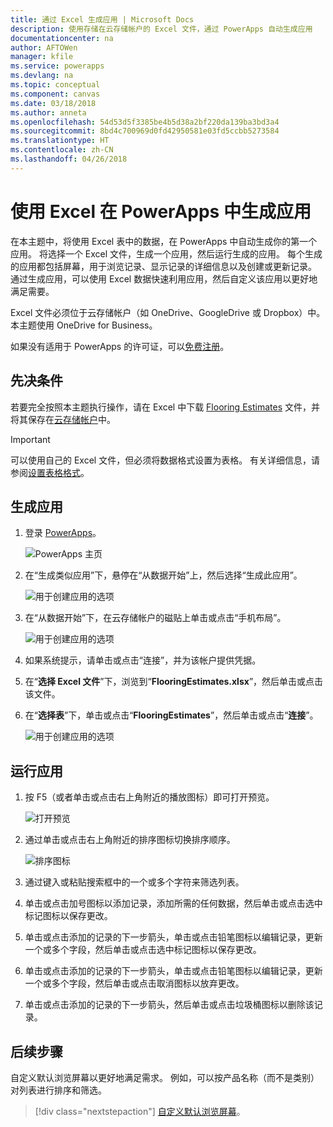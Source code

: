 ```yaml
---
title: 通过 Excel 生成应用 | Microsoft Docs
description: 使用存储在云存储帐户的 Excel 文件，通过 PowerApps 自动生成应用
documentationcenter: na
author: AFTOWen
manager: kfile
ms.service: powerapps
ms.devlang: na
ms.topic: conceptual
ms.component: canvas
ms.date: 03/18/2018
ms.author: anneta
ms.openlocfilehash: 54d53d5f3385be4b5d38a2bf220da139ba3bd3a4
ms.sourcegitcommit: 8bd4c700969d0fd42950581e03fd5ccbb5273584
ms.translationtype: HT
ms.contentlocale: zh-CN
ms.lasthandoff: 04/26/2018
---
```

# <a name="generate-an-app-from-excel-in-powerapps"></a>使用 Excel 在 PowerApps 中生成应用
在本主题中，将使用 Excel 表中的数据，在 PowerApps 中自动生成你的第一个应用。 将选择一个 Excel 文件，生成一个应用，然后运行生成的应用。 每个生成的应用都包括屏幕，用于浏览记录、显示记录的详细信息以及创建或更新记录。 通过生成应用，可以使用 Excel 数据快速利用应用，然后自定义该应用以更好地满足需要。 

Excel 文件必须位于云存储帐户（如 OneDrive、GoogleDrive 或 Dropbox）中。 本主题使用 OneDrive for Business。

如果没有适用于 PowerApps 的许可证，可以[免费注册](../signup-for-powerapps.md)。

## <a name="prerequisites"></a>先决条件 ##
若要完全按照本主题执行操作，请在 Excel 中下载 [Flooring Estimates](https://az787822.vo.msecnd.net/documentation/get-started-from-data/FlooringEstimates.xlsx) 文件，并将其保存在[云存储帐户](connections/cloud-storage-blob-connections.md)中。

> [!IMPORTANT]
> 可以使用自己的 Excel 文件，但必须将数据格式设置为表格。 有关详细信息，请参阅[设置表格格式](how-to-excel-tips.md)。 

## <a name="generate-the-app"></a>生成应用
1. 登录 [PowerApps](https://web.powerapps.com)。

    ![PowerApps 主页](./media/get-started-create-from-data/sign-in.png)

1. 在“生成类似应用”下，悬停在“从数据开始”上，然后选择“生成此应用”。

    ![用于创建应用的选项](./media/get-started-create-from-data/make-this-app.png)

1. 在“从数据开始”下，在云存储帐户的磁贴上单击或点击“手机布局”。

    ![用于创建应用的选项](./media/get-started-create-from-data/odfb-tile.png)

1. 如果系统提示，请单击或点击“连接”，并为该帐户提供凭据。

1. 在“**选择 Excel 文件**”下，浏览到“**FlooringEstimates.xlsx**”，然后单击或点击该文件。 

1. 在“**选择表**”下，单击或点击“**FlooringEstimates**”，然后单击或点击“**连接**”。

    ![用于创建应用的选项](./media/get-started-create-from-data/choose-table.png)

## <a name="run-the-app"></a>运行应用
1. 按 F5（或者单击或点击右上角附近的播放图标）即可打开预览。

    ![打开预览](./media/get-started-create-from-data/open-preview.png)

1. 通过单击或点击右上角附近的排序图标切换排序顺序。

    ![排序图标](./media/get-started-create-from-data/sort-icon.png)

1. 通过键入或粘贴搜索框中的一个或多个字符来筛选列表。

1. 单击或点击加号图标以添加记录，添加所需的任何数据，然后单击或点击选中标记图标以保存更改。

1. 单击或点击添加的记录的下一步箭头，单击或点击铅笔图标以编辑记录，更新一个或多个字段，然后单击或点击选中标记图标以保存更改。

1. 单击或点击添加的记录的下一步箭头，单击或点击铅笔图标以编辑记录，更新一个或多个字段，然后单击或点击取消图标以放弃更改。

1. 单击或点击添加的记录的下一步箭头，然后单击或点击垃圾桶图标以删除该记录。

## <a name="next-steps"></a>后续步骤
自定义默认浏览屏幕以更好地满足需求。 例如，可以按产品名称（而不是类别）对列表进行排序和筛选。

> [!div class="nextstepaction"]
> [自定义默认浏览屏幕](customize-layout-sharepoint.md)。